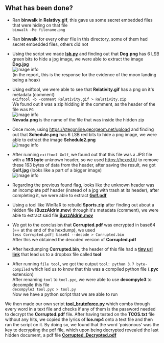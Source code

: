 ## What has been done?

- Ran **binwalk** in **Relativy.gif**, this gave us some secret embedded files that were hiding on that file  
 ```binwalk -Me filename.png```

- Ran **binwalk** for every other file in this directory, some of them had secret embedded files, others did not

- Using the script we made [**lsb.py**](./scripts/lsb.py) and finding out that **Dog.png** has 6 LSB green bits to hide a jpg image, we were able to extract the image **Dog.jpg**  
![image info](./csf-project1-artifacts-altered/Flags/Dog.jpg)  
(in the report, this is the response for the evidence of the moon landing being a hoax)

- Using exiftool, we were able to see that **Relativity.gif** has a png on it's metadata (comment)  
 ```exiftool -b -comment Relativity.gif > Relativity.zip```  
 We found out it was a zip hidding in the comment, as the header of the file was ```PG```  
 ![image info](./csf-project1-artifacts-altered/Flags/Nevada.png)  
 **Nevada.png** is the name of the file that was inside the hidden zip

 - Once more, using https://stegonline.georgeom.net/upload and finding out that **Schedule.png** has 6 LSB red bits to hide a png image, we were able to extract the image **Schedule2.png**  
 ![image info](./csf-project1-artifacts-altered/Flags/Schedule2.png)  

 - After running  ```exiftool Golf```, we found out that this file was a JPG file with a **163 byte** unknown header, so we used https://hexed.it/ to remove these 163 bytes of data from the header, after saving the result, we got **Golf.jpg** (looks like a part of a bigger image)  
  ![image info](./csf-project1-artifacts-altered/Flags/Golf/GolfPart1.jpg)  

- Regarding the previous found flag, looks like the unknown header was an incomplete pdf header (instead of a jpg with trash at its header), after completing it, we were able to extract [**Golf.pdf**](./csf-project1-artifacts-altered/Flags/Golf/Golf.pdf)

- Using a tool like WinRaR to rebuild **Sports.zip** after finding out about a hidden file (**BuzzAldrin.mov**) through it's metadata (comment), we were able to extract said file [**BuzzAldrin.mov**](./csf-project1-artifacts-altered/Flags/BuzzAldrin.mov)

- We got to the conclusion that **Corrupted.pdf** was encrypted in base64 (== at the end of the hexdump), we used  
```less Corrupted.pdf| base64 --decode > Corrupted.bin```  
After this we obtained the decoded version of **Corrupted.pdf**

- After hexdumping **Corrupted.bin**, the header of this file had a [**tiny url link**](http://tiny.cc/7o2d6LuDVNSd) that lead us to a dropbox file called **tool**

- After running ```file tool```, we got the output ```tool: python 3.7 byte-compiled``` which led us to know that this was a compiled python file (**.pyc** extension)  
After renaming ```tool``` to ```tool.pyc```, we were able to use **decompyle3** to decompile this file  
```decompyle3 tool.pyc > tool.py```  
Now we have a python script that we are able to run

We then made our own script [**tool_bruteforce.py**](./csf-project1-artifacts-altered/tool_bruteforce.py) which combs through every word in a text file and checks if any of them is the password needed to decrypt the **Corrupted.pdf** file. After having tested on the **TCOS.txt** file without any hits, we copied the lyrics of **Ice.mp4** onto a text file and then ran the script on it. By doing so, we found that the word 'poisonous' was the key to decrypting the pdf file, which upon being decrypted revealed the last hidden document, a pdf file [**Corrupted_Decrypted.pdf**](./csf-project1-artifacts-altered/Flags/Corrupted_Decrypted.pdf)
